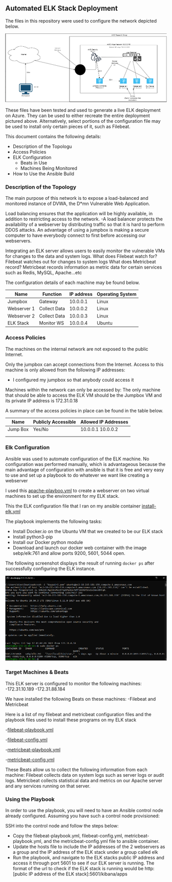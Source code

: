 ## Automated ELK Stack Deployment

The files in this repository were used to configure the network depicted below.

![Image of Network Diagram](https://github.com/ahong117/UCI-Project1/blob/31892db63adca7d90b65b41da8ba5cabb156433b/Images/network_diagram.PNG)

These files have been tested and used to generate a live ELK deployment on Azure. They can be used to either recreate the entire deployment pictured above. Alternatively, select portions of the configuration file may be used to install only certain pieces of it, such as Filebeat.

 
This document contains the following details:
- Description of the Topologu
- Access Policies
- ELK Configuration
  - Beats in Use
  - Machines Being Monitored
- How to Use the Ansible Build


### Description of the Topology

The main purpose of this network is to expose a load-balanced and monitored instance of DVWA, the D*mn Vulnerable Web Application.

Load balancing ensures that the application will be highly available, in addition to restricting access to the network.
-A load balancer protects the availability of a webserver by distributing traffic so that it is hard to perform DDOS attacks.  An advantage of using a jumpbox is making a secure computer to have everybody connect to first before accessing our webservers.  

Integrating an ELK server allows users to easily monitor the vulnerable VMs for changes to the data and system logs.
What does Filebeat watch for? Filebeat watches out for changes to system logs 
What does Metricbeat record? Metricbeat records information as metric data for certain services such as Redis, MySQL, Apache...etc

The configuration details of each machine may be found below.


| Name        | Function     | IP address | Operating System |
|-------------|--------------|------------|------------------|
| Jumpbox     | Gateway      | 10.0.0.1   | Linux            |
| Webserver 1 | Collect Data | 10.0.0.2   | Linux            |
| Webserver 2 | Collect Data | 10.0.0.3   | Linux            |
| ELK Stack   | Monitor WS   | 10.0.0.4   | Ubuntu           |
### Access Policies

The machines on the internal network are not exposed to the public Internet. 

Only the jumpbox can accept connections from the Internet. Access to this machine is only allowed from the following IP addresses:
- I configured my jumpbox so that anybody could access it 

Machines within the network can only be accessed by: 
The only machine that should be able to access the ELK VM should be the Jumpbox VM and its private IP address is 172.31.0.18

A summary of the access policies in place can be found in the table below.

| Name     | Publicly Accessible | Allowed IP Addresses |
|----------|---------------------|----------------------|
| Jump Box | Yes/No              | 10.0.0.1 10.0.0.2    |
|          |                     |                      |
|          |                     |                      |

### Elk Configuration

Ansible was used to automate configuration of the ELK machine. No configuration was performed manually, which is advantageous because the main advantage of configuration with ansible is that it is free and very easy to use and set up a playbook to do whatever we want like creating a webserver

I used this [apache-playboo.yml](https://github.com/ahong117/UCI-Project1/blob/55166459cac1ffb5dc8b3e98007638149885ecf6/Ansible/apache-playbook.yml) to create a webserver on two virtual machines to set up the environment for my ELK stack.

This the ELK configuration file that I ran on my ansible container
[install-elk.yml](https://github.com/ahong117/UCI-Project1/blob/0b08a98000ae430c9a4e5d6e069ecf32770b5854/Ansible/install-elk.yml)

The playbook implements the following tasks:
- Install Docker.io on the Ubuntu VM that we created to be our ELK stack
- Install python3-pip
- Install our Docker python module
- Download and launch our docker web container with the image sebp/elk:761 and allow ports 9200, 5601, 5044 open. 

The following screenshot displays the result of running `docker ps` after successfully configuring the ELK instance.

![Image of Docker ps](https://github.com/ahong117/UCI-Project1/blob/1881d4c16836066f53c4a3b1d4e17353d72b959d/Images/docker_ps_output.PNG)

### Target Machines & Beats
This ELK server is configured to monitor the following machines:
-172.31.10.189
-172.31.88.184

We have installed the following Beats on these machines:
-Filebeat and Metricbeat

Here is a list of my filebeat and metricbeat configuration files and the playbook files used to install these programs on my ELK stack

-[filebeat-playbook.yml](https://github.com/ahong117/UCI-Project1/blob/55166459cac1ffb5dc8b3e98007638149885ecf6/Ansible/filebeat-playbook.yml)

-[filebeat-config.yml](https://github.com/ahong117/UCI-Project1/blob/55166459cac1ffb5dc8b3e98007638149885ecf6/Ansible/filebeat-config.yml)

-[metricbeat-playbook.yml](https://github.com/ahong117/UCI-Project1/blob/55166459cac1ffb5dc8b3e98007638149885ecf6/Ansible/metricbeat-playbook.yml)

-[metricbeat-config.yml](https://github.com/ahong117/UCI-Project1/blob/55166459cac1ffb5dc8b3e98007638149885ecf6/Ansible/metricbeat-config.yml)

These Beats allow us to collect the following information from each machine:
Filebeat collects data on system logs such as server logs or audit logs.  Metricbeat collects statistical data and metrics on our Apache server and any services running on that server.  

### Using the Playbook
In order to use the playbook, you will need to have an Ansible control node already configured. Assuming you have such a control node provisioned: 

SSH into the control node and follow the steps below:
- Copy the filebeat-playbook.yml, filebeat-config.yml, metricbeat-playbook.yml, and the metricbeat-config.yml file to ansible container.
- Update the hosts file to include the IP addresses of the 2 webservers as a group and the IP address of the ELK stack under a group called elk
- Run the playbook, and navigate to the ELK stacks public IP address and access it through port 5601 to see if our ELK server is running. The format of the url to check if the ELK stack is running would be http:[public IP address of the ELK stack]:5601/kibana/apps


